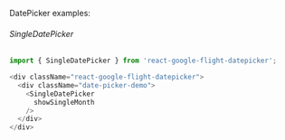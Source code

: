 DatePicker examples:

###### SingleDatePicker

```js
import { SingleDatePicker } from 'react-google-flight-datepicker';

<div className="react-google-flight-datepicker">
  <div className="date-picker-demo">
    <SingleDatePicker
      showSingleMonth
    />
  </div>
</div>
```
